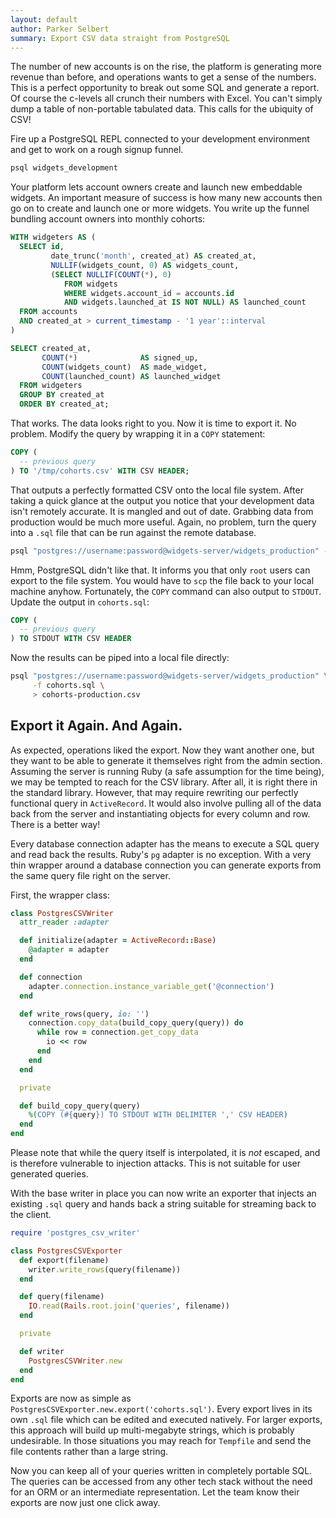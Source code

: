 ```yaml
---
layout: default
author: Parker Selbert
summary: Export CSV data straight from PostgreSQL
---
```


The number of new accounts is on the rise, the platform is generating more
revenue than before, and operations wants to get a sense of the numbers. This is
a perfect opportunity to break out some SQL and generate a report. Of course the
c-levels all crunch their numbers with Excel. You can't simply dump a table of
non-portable tabulated data. This calls for the ubiquity of CSV!

Fire up a PostgreSQL REPL connected to your development environment and get to
work on a rough signup funnel.

```bash
psql widgets_development
```

Your platform lets account owners create and launch new embeddable widgets. An
important measure of success is how many new accounts then go on to create and
launch one or more widgets. You write up the funnel bundling account owners into
monthly cohorts:

```sql
WITH widgeters AS (
  SELECT id,
         date_trunc('month', created_at) AS created_at,
         NULLIF(widgets_count, 0) AS widgets_count,
         (SELECT NULLIF(COUNT(*), 0)
            FROM widgets
            WHERE widgets.account_id = accounts.id
            AND widgets.launched_at IS NOT NULL) AS launched_count
  FROM accounts
  AND created_at > current_timestamp - '1 year'::interval
)

SELECT created_at,
       COUNT(*)              AS signed_up,
       COUNT(widgets_count)  AS made_widget,
       COUNT(launched_count) AS launched_widget
  FROM widgeters
  GROUP BY created_at
  ORDER BY created_at;
```

That works. The data looks right to you. Now it is time to export it. No
problem. Modify the query by wrapping it in a `COPY` statement:

```sql
COPY (
  -- previous query
) TO '/tmp/cohorts.csv' WITH CSV HEADER;
```

That outputs a perfectly formatted CSV onto the local file system. After taking
a quick glance at the output you notice that your development data isn't
remotely accurate. It is mangled and out of date. Grabbing data from production
would be much more useful. Again, no problem, turn the query into a `.sql` file
that can be run against the remote database.

```bash
psql "postgres://username:password@widgets-server/widgets_production" -f cohorts.sql
```

Hmm, PostgreSQL didn't like that. It informs you that only `root` users can
export to the file system. You would have to `scp` the file back to your local
machine anyhow. Fortunately, the `COPY` command can also output to `STDOUT`.
Update the output in `cohorts.sql`:

```sql
COPY (
  -- previous query
) TO STDOUT WITH CSV HEADER
```

Now the results can be piped into a local file directly:

```bash
psql "postgres://username:password@widgets-server/widgets_production" \
     -f cohorts.sql \
     > cohorts-production.csv
```

## Export it Again. And Again.

As expected, operations liked the export. Now they want another one, but they
want to be able to generate it themselves right from the admin section.
Assuming the server is running Ruby (a safe assumption for the time being), we
may be tempted to reach for the CSV library. After all, it is right there in the
standard library. However, that may require rewriting our perfectly functional
query in `ActiveRecord`. It would also involve pulling all of the data back from
the server and instantiating objects for every column and row. There is a better
way!

Every database connection adapter has the means to execute a SQL query and read
back the results. Ruby's `pg` adapter is no exception. With a very thin wrapper
around a database connection you can generate exports from the same query file
right on the server.

First, the wrapper class:

```ruby
class PostgresCSVWriter
  attr_reader :adapter

  def initialize(adapter = ActiveRecord::Base)
    @adapter = adapter
  end

  def connection
    adapter.connection.instance_variable_get('@connection')
  end

  def write_rows(query, io: '')
    connection.copy_data(build_copy_query(query)) do
      while row = connection.get_copy_data
        io << row
      end
    end
  end

  private

  def build_copy_query(query)
    %(COPY (#{query}) TO STDOUT WITH DELIMITER ',' CSV HEADER)
  end
end
```

Please note that while the query itself is interpolated, it is *not* escaped,
and is therefore vulnerable to injection attacks. This is not suitable for user
generated queries.

With the base writer in place you can now write an exporter that injects an
existing `.sql` query and hands back a string suitable for streaming back to the
client.

```ruby
require 'postgres_csv_writer'

class PostgresCSVExporter
  def export(filename)
    writer.write_rows(query(filename))
  end

  def query(filename)
    IO.read(Rails.root.join('queries', filename))
  end

  private

  def writer
    PostgresCSVWriter.new
  end
end
```

Exports are now as simple as `PostgresCSVExporter.new.export('cohorts.sql')`.
Every export lives in its own `.sql` file which can be edited and executed
natively. For larger exports, this approach will build up multi-megabyte
strings, which is probably undesirable. In those situations you may reach for
`Tempfile` and send the file contents rather than a large string.

Now you can keep all of your queries written in completely portable SQL. The
queries can be accessed from any other tech stack without the need for an ORM or
an intermediate representation. Let the team know their exports are now just one
click away.
